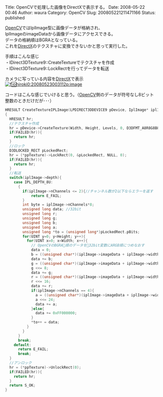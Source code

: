 Title: OpenCVで処理した画像をDirectXで表示する。
Date: 2008-05-22 00:46
Author: waura
Category: OpenCV
Slug: 200805221211471166
Status: published

[OpenCV](http://d.hatena.ne.jp/keyword/OpenCV)ではIplImage型に画像データが格納され、  
IplImageのimageDataから画像データにアクセスできる。  
データの格納順はBGRAとなっている。  
これを[DirectX](http://d.hatena.ne.jp/keyword/DirectX)のテクスチャに変換できないかと思って実行した。

手順はこんな感じ  
・IDirect3DTexture9::CreateTextureでテクスチャを作成  
・IDirect3DTexture9::LockRectを行ってデータを転送

カメラに写っている内容を[DirectX](http://d.hatena.ne.jp/keyword/DirectX)で表示  
[![f:id:hiroki0:20080523003112p:image](http://cdn-ak.f.st-hatena.com/images/fotolife/h/hiroki0/20080523/20080523003112.png "f:id:hiroki0:20080523003112p:image")](http://f.hatena.ne.jp/hiroki0/20080523003112)

コードはこんな感じでいけると思う。（[OpenCV](http://d.hatena.ne.jp/keyword/OpenCV)側のデータが符号なし8ビット整数のときだけだが･･･）

```cpp
HRESULT CreateTextureIPLImage(LPDIRECT3DDEVICE9 pDevice, IplImage* iplImage, UINT Width, UINT Height, UINT Levels, LPDIRECT3DTEXTURE9* ppTexture)
{
  HRESULT hr;
  //テクスチャ作成
  hr = pDevice->CreateTexture(Width, Height, Levels, 0, D3DFMT_A8R8G8B8, D3DPOOL_MANAGED, ppTexture, NULL);
  if(FAILED(hr)){
    return hr;
  }
  //ロック
  D3DLOCKED_RECT pLockedRect;
  hr = (*ppTexture)->LockRect(0, &pLockedRect, NULL, 0);
  if(FAILED(hr)){
    return hr;
  }
  //転送
  switch(iplImage->depth){
    case IPL_DEPTH_8U:
      {
        if(iplImage->nChannels <= 2){//チャンネル数が2以下ならエラーを返す
            return E_FAIL;
        }
        int byte = iplImage->nChannels*8;
        unsigned long data; //32bit
        unsigned long r;
        unsigned long g;
        unsigned long b;
        unsigned long a;
        unsigned long *to = (unsigned long*)pLockedRect.pBits;
        for(UINT y=0; y<Height; y++){
          for(UINT x=0; x<Width; x++){
            // OpenCVのBGRA順のデータを32bit変数にARGB順につめなおす
            data = 0;
            b = ((unsigned char*)(iplImage->imageData + iplImage->widthStep * y))[x * 3];      //B
            data += b;
            g = ((unsigned char*)(iplImage->imageData + iplImage->widthStep * y))[x * 3 + 1]; //G
            g <<= 8;
            data += g;
            r = ((unsigned char*)(iplImage->imageData + iplImage->widthStep * y))[x * 3 + 2]; //R
            r <<= 16;
            data += r;
            if(iplImage->nChannels == 4){
              a = ((unsigned char*)(iplImage->imageData + iplImage->widthStep * y))[x * 3 + 3]; //A
              a <<= 24;
              data += a;
            }else{
              data += 0xFF000000;
            }
            *to++ = data;
          }
        }
      }
      break;
    default:
      return E_FAIL;
      break;
  }
  //アンロック
  hr = (*ppTexture)->UnlockRect(0);
  if(FAILED(hr)){
    return hr;
  }
  return S_OK;
}
```
